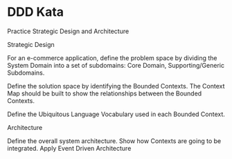# DDD Kata

Practice Strategic Design and Architecture

Strategic Design 

For an e-commerce application, define the problem space by dividing the System Domain into a set of subdomains: Core Domain, Supporting/Generic Subdomains.

Define the solution space by identifying the Bounded Contexts. The Context Map should be built to show the relationships between the Bounded Contexts.

Define the Ubiquitous Language Vocabulary used in each Bounded Context.

Architecture

Define the overall system architecture. Show how Contexts are going to be integrated. Apply Event Driven Architecture
